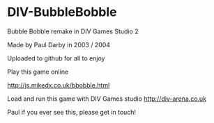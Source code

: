 # DIV-BubbleBobble
Bubble Bobble remake in DIV Games Studio 2

Made by Paul Darby in 2003 / 2004

Uploaded to github for all to enjoy

Play this game online

http://js.mikedx.co.uk/bbobble.html

Load and run this game with DIV Games studio
http://div-arena.co.uk

Paul if you ever see this, please get in touch!

